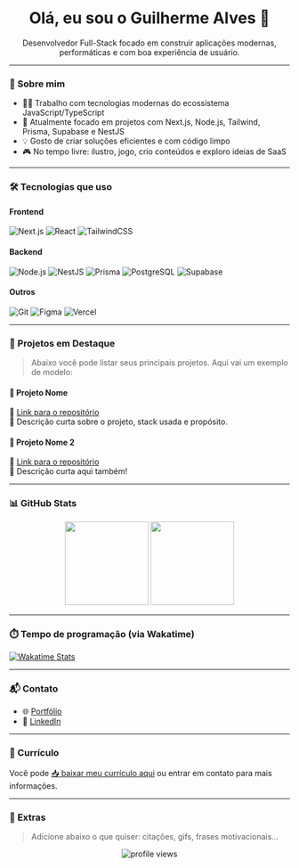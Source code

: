 <h1 align="center">Olá, eu sou o Guilherme Alves 👋</h1>

<p align="center">
  Desenvolvedor Full-Stack focado em construir aplicações modernas, performáticas e com boa experiência de usuário.
</p>

---

### 🧠 Sobre mim

- 👨‍💻 Trabalho com tecnologias modernas do ecossistema JavaScript/TypeScript
- 📍 Atualmente focado em projetos com Next.js, Node.js, Tailwind, Prisma, Supabase e NestJS
- 💡 Gosto de criar soluções eficientes e com código limpo
- 🎮 No tempo livre: ilustro, jogo, crio conteúdos e exploro ideias de SaaS

---

### 🛠️ Tecnologias que uso

#### Frontend
![Next.js](https://img.shields.io/badge/-Next.js-black?style=flat&logo=next.js)
![React](https://img.shields.io/badge/-React-20232A?style=flat&logo=react)
![TailwindCSS](https://img.shields.io/badge/-Tailwind-38B2AC?style=flat&logo=tailwind-css)

#### Backend
![Node.js](https://img.shields.io/badge/-Node.js-green?style=flat&logo=node.js)
![NestJS](https://img.shields.io/badge/-NestJS-red?style=flat&logo=nestjs)
![Prisma](https://img.shields.io/badge/-Prisma-2D3748?style=flat&logo=prisma)
![PostgreSQL](https://img.shields.io/badge/-Postgres-316192?style=flat&logo=postgresql)
![Supabase](https://img.shields.io/badge/-Supabase-3ECF8E?style=flat&logo=supabase)

#### Outros
![Git](https://img.shields.io/badge/-Git-F05032?style=flat&logo=git)
![Figma](https://img.shields.io/badge/-Figma-000?style=flat&logo=figma)
![Vercel](https://img.shields.io/badge/-Vercel-000?style=flat&logo=vercel)

---

### 🚀 Projetos em Destaque

> Abaixo você pode listar seus principais projetos. Aqui vai um exemplo de modelo:

#### 📌 Projeto Nome
📎 [Link para o repositório](https://github.com/seu-usuario/projeto-nome)  
🧾 Descrição curta sobre o projeto, stack usada e propósito.

#### 📌 Projeto Nome 2
📎 [Link para o repositório](https://github.com/seu-usuario/projeto-nome2)  
🧾 Descrição curta aqui também!

---

### 📊 GitHub Stats

<p align="center">
  <img height="150em" src="https://github-readme-stats.vercel.app/api?username=justAlves&show_icons=true&theme=tokyonight&count_private=true" />
  <img height="150em" src="https://github-readme-stats.vercel.app/api/top-langs/?username=justAlves&layout=compact&theme=tokyonight" />
</p>

---

### ⏱️ Tempo de programação (via Wakatime)

<!-- Substitua "seuwakatime" pelo seu user do wakatime -->
[![Wakatime Stats](https://github-readme-stats.vercel.app/api/wakatime?username=seuwakatime&theme=tokyonight)](https://wakatime.com/@seuwakatime)

---

### 📬 Contato

- 🌐 [Portfólio](https://seu-portfolio.com)
- 💼 [LinkedIn](https://linkedin.com/in/seuusuario)

---

### 📄 Currículo

Você pode [📥 baixar meu currículo aqui](https://linkparacurriculo.com) ou entrar em contato para mais informações.

---

### 🧩 Extras

> Adicione abaixo o que quiser: citações, gifs, frases motivacionais...

<p align="center"> <img src="https://komarev.com/ghpvc/?username=justAlves&color=blue" alt="profile views" /> </p>

